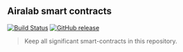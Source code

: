 ## Airalab smart contracts 

[![Build Status](https://travis-ci.org/airalab/robonomics_contracts.svg?branch=master)](https://travis-ci.org/airalab/robonomics_contracts)
[![GitHub release](https://img.shields.io/github/release/airalab/robonomics_contracts.svg)]()

> Keep all significant smart-contracts in this repository.
